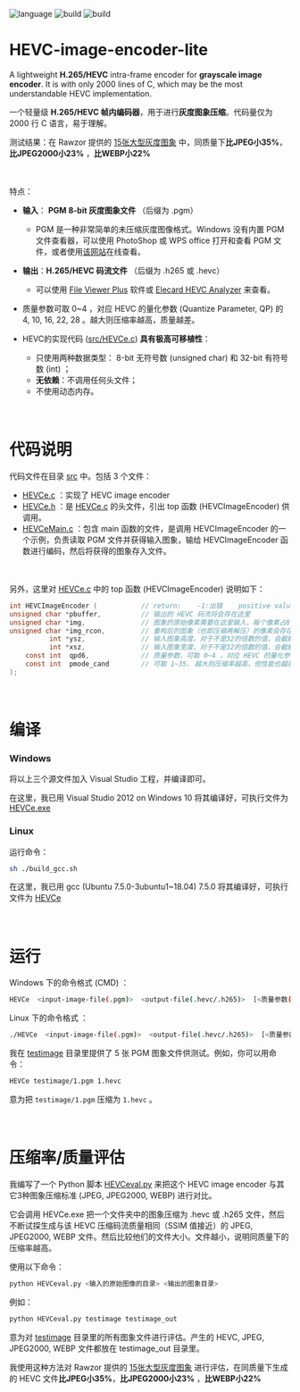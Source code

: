  ![language](https://img.shields.io/badge/language-C-green.svg) ![build](https://img.shields.io/badge/build-Windows-blue.svg) ![build](https://img.shields.io/badge/build-linux-FF1010.svg)

HEVC-image-encoder-lite
===========================

A lightweight **H.265/HEVC** intra-frame encoder for **grayscale image encoder**. It is with only 2000 lines of C, which may be the most understandable HEVC implementation.

一个轻量级 **H.265/HEVC 帧内编码器**，用于进行**灰度图象压缩**。代码量仅为 2000 行 C 语言，易于理解。

测试结果：在 Rawzor 提供的 [15张大型灰度图象](http://imagecompression.info/test_images/gray8bit.zip) 中，同质量下**比JPEG小35%**，**比JPEG2000小23%** ，**比WEBP小22%**

　

特点：

* **输入**： **PGM 8-bit 灰度图象文件** （后缀为 .pgm）
  * PGM 是一种非常简单的未压缩灰度图像格式。Windows 没有内置 PGM 文件查看器，可以使用 PhotoShop 或 WPS office 打开和查看 PGM 文件，或者使用[该网站](https://filext.com/online-file-viewer.html)在线查看。

* **输出**：**H.265/HEVC 码流文件** （后缀为 .h265 或 .hevc）
  * 可以使用 [File Viewer Plus](https://fileviewerplus.com/) 软件或 [Elecard HEVC Analyzer](https://elecard-hevc-analyzer.software.informer.com/) 来查看。

* 质量参数可取 0~4 ，对应 HEVC 的量化参数 (Quantize Parameter, QP) 的 4, 10, 16, 22, 28 。越大则压缩率越高，质量越差。
* HEVC的实现代码 ([src/HEVCe.c](./src/HEVCe.c)) **具有极高可移植性**：
  * 只使用两种数据类型： 8-bit 无符号数 (unsigned char) 和 32-bit 有符号数 (int) ；
  * **无依赖**：不调用任何头文件；
  * 不使用动态内存。

　

# 代码说明

代码文件在目录 [src](./src) 中。包括 3 个文件：

- [HEVCe.c](./src/HEVCe.c) ：实现了 HEVC image encoder
- [HEVCe.h](./src/HEVCe.h) ：是 [HEVCe.c](./src/HEVCe.c) 的头文件，引出 top 函数 (HEVCImageEncoder) 供调用。
- [HEVCeMain.c](./src/HEVCeMain.c) ：包含 main 函数的文件，是调用 HEVCImageEncoder 的一个示例，负责读取 PGM 文件并获得输入图象，输给 HEVCImageEncoder 函数进行编码，然后将获得的图象存入文件。

　

另外，这里对 [HEVCe.c](./src/HEVCe.c) 中的 top 函数 (HEVCImageEncoder) 说明如下：

```c
int HEVCImageEncoder (           // return:    -1:出错    positive value:成功，返回输出的 HEVC 码流的长度（单位：字节）
unsigned char *pbuffer,          // 输出的 HEVC 码流将会存在这里
unsigned char *img,              // 图象的原始像素需要在这里输入，每个像素占8-bit（也即一个 unsigned char），按先左后右，先上后下的顺序。
unsigned char *img_rcon,         // 重构后的图象（也即压缩再解压）的像素会存在这里，每个像素占8-bit（也即一个 unsigned char），按先左后右，先上后下的顺序。注意：即使你不关心重构后的图象，也要在这里传入一个和输入图象同样大小的数组空间，否则 HEVC image encoder 不会正常工作。
          int *ysz,              // 输入图象高度。对于不是32的倍数的值，会截断为32的倍数，因此这里是指针，函数内部会会修改该值。
          int *xsz,              // 输入图象宽度。对于不是32的倍数的值，会截断为32的倍数，因此这里是指针，函数内部会会修改该值。
    const int  qpd6,             // 质量参数，可取 0~4 ，对应 HEVC 的量化参数 (Quantize Parameter, QP) 的 4, 10, 16, 22, 28 。越大则压缩率越高，质量越差。
    const int  pmode_cand        // 可取 1~35. 越大则压缩率越高，但性能也越差。推荐取值=7
);
```

　

# 编译

### Windows

将以上三个源文件加入 Visual Studio 工程，并编译即可。

在这里，我已用 Visual Studio 2012 on Windows 10 将其编译好，可执行文件为 [HEVCe.exe](./HEVCe.exe)

### Linux

运行命令：

```bash
sh ./build_gcc.sh
```

在这里，我已用 gcc (Ubuntu 7.5.0-3ubuntu1~18.04) 7.5.0 将其编译好，可执行文件为 [HEVCe](./HEVCe)

　

# 运行

Windows 下的命令格式 (CMD) ：

```bash
HEVCe  <input-image-file(.pgm)>  <output-file(.hevc/.h265)>  [<质量参数(0~4)>]
```

Linux 下的命令格式 ：

```bash
./HEVCe  <input-image-file(.pgm)>  <output-file(.hevc/.h265)>  [<质量参数(0~4)>]
```

我在 [testimage](./testimage) 目录里提供了 5 张 PGM 图象文件供测试。例如，你可以用命令：

```bash
HEVCe testimage/1.pgm 1.hevc
```

意为把 `testimage/1.pgm` 压缩为 `1.hevc` 。

　

# 压缩率/质量评估

我编写了一个 Python 脚本 [HEVCeval.py](./HEVCeval.py) 来把这个 HEVC image encoder 与其它3种图象压缩标准 (JPEG, JPEG2000, WEBP) 进行对比。

它会调用 HEVCe.exe 把一个文件夹中的图象压缩为 .hevc 或 .h265 文件，然后不断试探生成与该 HEVC 压缩码流质量相同（SSIM 值接近）的 JPEG, JPEG2000, WEBP 文件。然后比较他们的文件大小。文件越小，说明同质量下的压缩率越高。

使用以下命令：

```bash
python HEVCeval.py <输入的原始图像的目录> <输出的图象目录>
```

例如：

```bash
python HEVCeval.py testimage testimage_out
```

意为对 [testimage](./testimage) 目录里的所有图象文件进行评估。产生的 HEVC, JPEG, JPEG2000, WEBP 文件都放在 testimage_out 目录里。

我使用这种方法对 Rawzor 提供的 [15张大型灰度图象](http://imagecompression.info/test_images/gray8bit.zip) 进行评估，在同质量下生成的 HEVC 文件**比JPEG小35%**，**比JPEG2000小23%** ，**比WEBP小22%**



